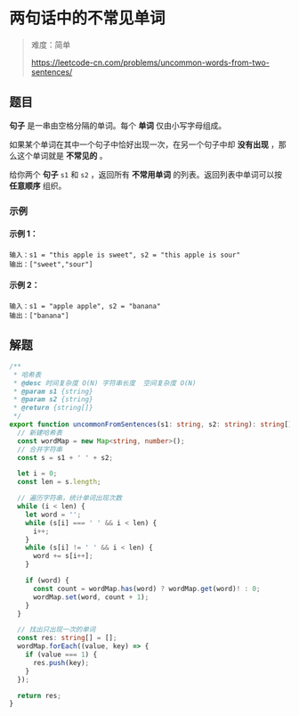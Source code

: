 # 两句话中的不常见单词

> 难度：简单
>
> https://leetcode-cn.com/problems/uncommon-words-from-two-sentences/

## 题目

**句子** 是一串由空格分隔的单词。每个 **单词** 仅由小写字母组成。

如果某个单词在其中一个句子中恰好出现一次，在另一个句子中却 **没有出现** ，那么这个单词就是 **不常见的** 。

给你两个 **句子** `s1` 和 `s2` ，返回所有 **不常用单词** 的列表。返回列表中单词可以按 **任意顺序** 组织。

### 示例

#### 示例 1：
```
输入：s1 = "this apple is sweet", s2 = "this apple is sour"
输出：["sweet","sour"]
```
#### 示例 2：
```
输入：s1 = "apple apple", s2 = "banana"
输出：["banana"]
```

## 解题

```typescript
/**
 * 哈希表
 * @desc 时间复杂度 O(N) 字符串长度  空间复杂度 O(N)
 * @param s1 {string}
 * @param s2 {string}
 * @return {string[]}
 */
export function uncommonFromSentences(s1: string, s2: string): string[] {
  // 新建哈希表
  const wordMap = new Map<string, number>();
  // 合并字符串
  const s = s1 + ' ' + s2;

  let i = 0;
  const len = s.length;

  // 遍历字符串，统计单词出现次数
  while (i < len) {
    let word = '';
    while (s[i] === ' ' && i < len) {
      i++;
    }
    while (s[i] != ' ' && i < len) {
      word += s[i++];
    }

    if (word) {
      const count = wordMap.has(word) ? wordMap.get(word)! : 0;
      wordMap.set(word, count + 1);
    }
  }

  // 找出只出现一次的单词
  const res: string[] = [];
  wordMap.forEach((value, key) => {
    if (value === 1) {
      res.push(key);
    }
  });

  return res;
}
```